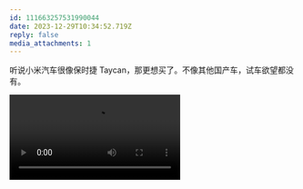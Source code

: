 ```yaml
---
id: 111663257531990044
date: 2023-12-29T10:34:52.719Z
reply: false
media_attachments: 1
---
```


听说小米汽车很像保时捷 Taycan，那更想买了。不像其他国产车，试车欲望都没有。

![None](https://files.e5n.cc/media_attachments/files/111/663/253/473/237/638/original/315714ad63ca2d1f.mp4)
